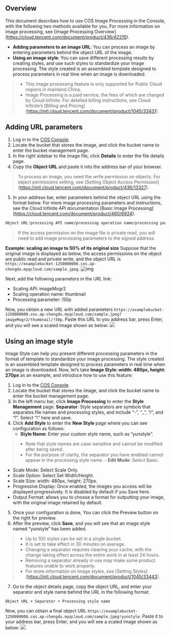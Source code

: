 ## Overview

This document describes how to use COS Image Processing in the Console, with the following two methods available for you. For more information on image processing, see [Image Processing Overview] (https://cloud.tencent.com/document/product/436/42215).

- **Adding parameters to an image URL**: You can process an image by entering parameters behind the object URL of the image.
- **Using an image style**: You can save different processing results by creating styles, and use such styles to standardize your image processing. The style created is an assembled template designed to process parameters in real time when an image is downloaded.

>
> - This image processing feature is only supported for Public Cloud regions in mainland China.
> - Image Processing is a paid service, the fees of which are charged by Cloud Infinite. For detailed billing instructions, see Cloud Infinite’s [Billing and Pricing] (https://intl.cloud.tencent.com/document/product/1045/33431).

## Adding URL parameters

1. Log in to the [COS Console](https://console.cloud.tencent.com/cos5/bucket).
2. Locate the bucket that stores the image, and click the bucket name to enter the bucket management page.
3. In the right sidebar to the image file, click **Details** to enter the file details page.
4. Copy the **Object URL** and paste it into the address bar of your browser.
>To process an image, you need the write permission on objects. For object permissions setting, see [Setting Object Access Permission] (https://intl.cloud.tencent.com/document/product/436/13327).
5. In your address bar, enter parameters behind the object URL using the format below. For more image processing parameters and instructions, see the Cloud Infinite API documentation [Basic Image Processing] (https://cloud.tencent.com/document/product/460/6924).
```sh
Object URL?processing API name/processing operation name/processing parameter
```
> If the access permission on the image file is private read, you will need to add image processing parameters to the signed address.

**Example: scaling an image to 50% of its original size**
Suppose that the original image is displayed as below, the access permissions on the object are public read and private write, and the object URL is `https://examplebucket-1250000000.cos.ap-chengdu.myqcloud.com/sample.jpeg`.
![img](https://main.qcloudimg.com/raw/3d4682ff8e622425ebd29913810a5c38.jpeg)

Next, add the following parameters in the URL link:

- Scaling API: imageMogr2
- Scaling operation name: thumbnail
- Processing parameter: !50p

Now, you obtain a new URL with added parameters `https://examplebucket-1250000000.cos.ap-chengdu.myqcloud.com/sample.jpeg?imageMogr2/thumbnail/!50p`. Paste this URL to you address bar, press Enter, and you will see a scaled image shown as below:
![](https://main.qcloudimg.com/raw/f48dba67ddfac797136a552dc6a14816.jpg)

## Using an image style

Image Style can help you present different processing parameters in the format of template to standardize your image processing. The style created is an assembled template designed to process parameters in real time when an image is downloaded. Now, let’s take **Image Style: width: 480px, height: 270px** as an example, and introduce how to use this feature:


1. Log in to the [COS Console](https://console.cloud.tencent.com/cos5/bucket).
2. Locate the bucket that stores the image, and click the bucket name to enter the bucket management page.
3. In the left menu bar, click **Image Processing** to enter the **Style Management** page.
   **Separator**: Style separators are symbols that separates file names and processing styles, and include “-”, “_”, “/”, and “!”. Select “!” here and save.
4. Click **Add Style** to enter the **New Style** page where you can see configuration as follows:
	- **Style Name**: Enter your custom style name, such as “yunstyle”.
> 
> - Note that style names are case-sensitive and cannot be modified after being saved.
> - For the purpose of clarity, the separator you have enabled cannot appear in the processing style name.
	- **Edit Mode**: Select Basic.
  - Scale Mode: Select Scale Only.
  - Scale Option: Select Set Width/Height.
  - Scale Size: width: 480px, height: 270px.
  - Progressive Display: Once enabled, the images you access will be displayed progressively. It is disabled by default if you Save here.
  - Output Format: allows you to choose a format for outputting your image, with the original image retained by default.
5. Once your configuration is done, You can click the Preview button on the right for preview.
6. After the preview, click **Save**, and you will see that an image style named “yunstyle” has been added.
>
> - Up to 100 styles can be set in a single bucket.
> - It is set to take effect in 30 minutes on average.
> - Changing a separator requires clearing your cache, with the change taking effect across the entire work in at least 24 hours.
> - Removing a separator already in use may make some product features unable to work properly.
> - For more information on image styles, see [Setting Styles] (https://intl.cloud.tencent.com/document/product/1045/33443).
7. Go to the object details page, copy the object URL, and enter your separator and style name behind the URL in the following format:
```
Object URL + Separator + Processing style name
```
Now, you can obtain a final object URL `https://examplebucket-1250000000.cos.ap-chengdu.myqcloud.com/sample.jpeg!yunstyle`. Paste it to your address bar, press Enter, and you will see a scaled image shown as below:
![](https://main.qcloudimg.com/raw/f48dba67ddfac797136a552dc6a14816.jpg)





